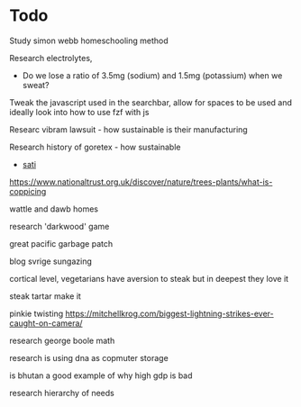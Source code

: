 # Todo

Study simon webb homeschooling method

Research electrolytes,
 - Do we lose a ratio of 3.5mg (sodium) and 1.5mg (potassium) when we sweat?

Tweak the javascript used in the searchbar, allow for spaces to be used and ideally look into how to use fzf with js

Researc vibram lawsuit
    - how sustainable is their manufacturing

Research history of goretex
    - how sustainable

- [sati](https://en.wikipedia.org/wiki/Sati_(practice)#:~:text=Sati%20or%20suttee%20was%20a,deceased%20husband's%20funeral%20pyre.)

https://www.nationaltrust.org.uk/discover/nature/trees-plants/what-is-coppicing

wattle and dawb homes

research 'darkwood' game

great pacific garbage patch	

blog svrige sungazing

<!-- donate to grymoire.com -->

cortical level, vegetarians have aversion to steak but in deepest they love it

steak tartar make it
<!-- [source1](https://lukemckernan.com/2014/04/05/the-malcontent/), [source2](https://www.escholar.manchester.ac.uk/api/datastream?publicationPid=uk-ac-man-scw:317134&datastreamId=FULL-TEXT.PDF)-->
pinkie twisting
https://mitchellkrog.com/biggest-lightning-strikes-ever-caught-on-camera/

research george boole math

research is using dna as copmuter storage 

is bhutan a good example of why high gdp is bad

research hierarchy of needs
